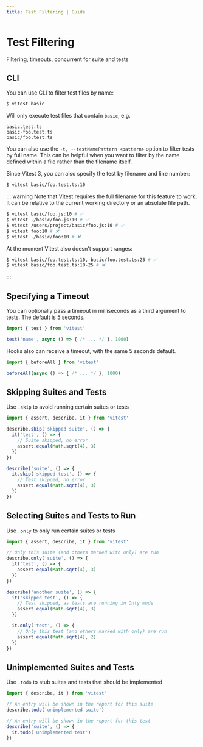 ```yaml
---
title: Test Filtering | Guide
---
```


# Test Filtering

Filtering, timeouts, concurrent for suite and tests

## CLI

You can use CLI to filter test files by name:

```bash
$ vitest basic
```

Will only execute test files that contain `basic`, e.g.

```
basic.test.ts
basic-foo.test.ts
basic/foo.test.ts
```

You can also use the `-t, --testNamePattern <pattern>` option to filter tests by full name. This can be helpful when you want to filter by the name defined within a file rather than the filename itself.

Since Vitest 3, you can also specify the test by filename and line number:

```bash
$ vitest basic/foo.test.ts:10
```

::: warning
Note that Vitest requires the full filename for this feature to work. It can be relative to the current working directory or an absolute file path.

```bash
$ vitest basic/foo.js:10 # ✅
$ vitest ./basic/foo.js:10 # ✅
$ vitest /users/project/basic/foo.js:10 # ✅
$ vitest foo:10 # ❌
$ vitest ./basic/foo:10 # ❌
```

At the moment Vitest also doesn't support ranges:

```bash
$ vitest basic/foo.test.ts:10, basic/foo.test.ts:25 # ✅
$ vitest basic/foo.test.ts:10-25 # ❌
```
:::

## Specifying a Timeout

You can optionally pass a timeout in milliseconds as a third argument to tests. The default is [5 seconds](/config/#testtimeout).

```ts
import { test } from 'vitest'

test('name', async () => { /* ... */ }, 1000)
```

Hooks also can receive a timeout, with the same 5 seconds default.

```ts
import { beforeAll } from 'vitest'

beforeAll(async () => { /* ... */ }, 1000)
```

## Skipping Suites and Tests

Use `.skip` to avoid running certain suites or tests

```ts
import { assert, describe, it } from 'vitest'

describe.skip('skipped suite', () => {
  it('test', () => {
    // Suite skipped, no error
    assert.equal(Math.sqrt(4), 3)
  })
})

describe('suite', () => {
  it.skip('skipped test', () => {
    // Test skipped, no error
    assert.equal(Math.sqrt(4), 3)
  })
})
```

## Selecting Suites and Tests to Run

Use `.only` to only run certain suites or tests

```ts
import { assert, describe, it } from 'vitest'

// Only this suite (and others marked with only) are run
describe.only('suite', () => {
  it('test', () => {
    assert.equal(Math.sqrt(4), 3)
  })
})

describe('another suite', () => {
  it('skipped test', () => {
    // Test skipped, as tests are running in Only mode
    assert.equal(Math.sqrt(4), 3)
  })

  it.only('test', () => {
    // Only this test (and others marked with only) are run
    assert.equal(Math.sqrt(4), 2)
  })
})
```

## Unimplemented Suites and Tests

Use `.todo` to stub suites and tests that should be implemented

```ts
import { describe, it } from 'vitest'

// An entry will be shown in the report for this suite
describe.todo('unimplemented suite')

// An entry will be shown in the report for this test
describe('suite', () => {
  it.todo('unimplemented test')
})
```
